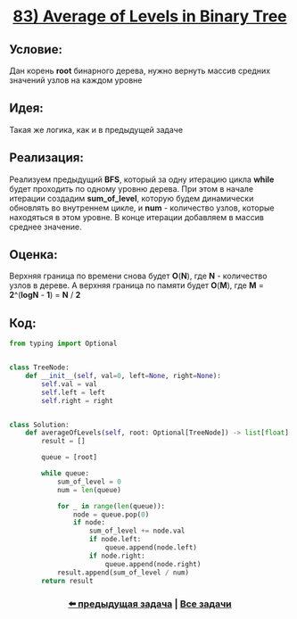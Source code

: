 <div align='center'>
<h1><a href='https://leetcode.com/problems/average-of-levels-in-binary-tree/description/'><strong>83) Average of Levels in Binary Tree</strong></a></h1>
</div>

## **Условие:**

Дан корень **root** бинарного дерева, нужно вернуть массив средних значений узлов на каждом уровне

## **Идея:**

Такая же логика, как и в предыдущей задаче

## **Реализация:**

Реализуем предыдущий **BFS**, который за одну итерацию цикла **while** будет проходить по одному уровню дерева. При этом в начале итерации создадим **sum_of_level**, которую будем динамически обновлять во внутреннем цикле, и **num** - количество узлов, которые находяться в этом уровне. В конце итерации добавляем в массив среднее значение.



## **Оценка:**

Верхняя граница по времени снова будет **O**(**N**), где **N** - количество узлов в дереве. А верхняя граница по памяти будет **O**(**M**), где **M** = **2**^(**logN** - **1**) = **N** / **2**

## Код:
```python
from typing import Optional


class TreeNode:
    def __init__(self, val=0, left=None, right=None):
        self.val = val
        self.left = left
        self.right = right


class Solution:
    def averageOfLevels(self, root: Optional[TreeNode]) -> list[float]:
        result = []

        queue = [root]

        while queue:
            sum_of_level = 0
            num = len(queue)

            for _ in range(len(queue)):
                node = queue.pop(0)
                if node:
                    sum_of_level += node.val
                    if node.left:
                        queue.append(node.left)
                    if node.right:
                        queue.append(node.right)
            result.append(sum_of_level / num)
        return result

```

<div align='center'><h3><a href='https://github.com/TAskMAster339/PythonAlgorithms/tree/main/82.Binary%20Tree%20Right%20Side%20View'>⬅️ предыдущая задача</a>&nbsp;|&nbsp;<a href='https://github.com/TAskMAster339/PythonAlgorithms/tree/main/README.md'>Все задачи</a></h3></div>